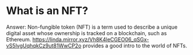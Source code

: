 # What is an NFT?

Answer: Non-fungible token (NFT) is a term used to describe a unique digital asset whose ownership is tracked on a blockchain, such as Ethereum.  https://linda.mirror.xyz/Vh8K4leCGEO06_qSGx-vS5lvgUqhqkCz9ut81WwCP2o provides a good intro to the world of NFTs.